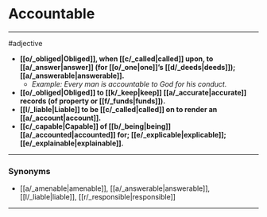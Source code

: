# Accountable
---
#adjective
- **[[o/_obliged|Obliged]], when [[c/_called|called]] upon, to [[a/_answer|answer]] (for [[o/_one|one]]’s [[d/_deeds|deeds]]); [[a/_answerable|answerable]].**
	- _Example: Every man is accountable to God for his conduct._
- **[[o/_obliged|Obliged]] to [[k/_keep|keep]] [[a/_accurate|accurate]] records (of property or [[f/_funds|funds]]).**
- **[[l/_liable|Liable]] to be [[c/_called|called]] on to render an [[a/_account|account]].**
- **[[c/_capable|Capable]] of [[b/_being|being]] [[a/_accounted|accounted]] for; [[e/_explicable|explicable]]; [[e/_explainable|explainable]].**
---
### Synonyms
- [[a/_amenable|amenable]], [[a/_answerable|answerable]], [[l/_liable|liable]], [[r/_responsible|responsible]]
---
